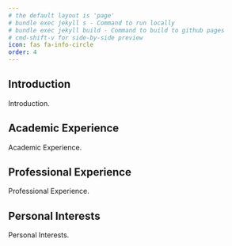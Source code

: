 ```yaml
---
# the default layout is 'page'
# bundle exec jekyll s - Command to run locally
# bundle exec jekyll build - Command to build to github pages
# cmd-shift-v for side-by-side preview
icon: fas fa-info-circle
order: 4
---
```


## Introduction
Introduction.

## Academic Experience
Academic Experience.

## Professional Experience
Professional Experience.

## Personal Interests
Personal Interests.